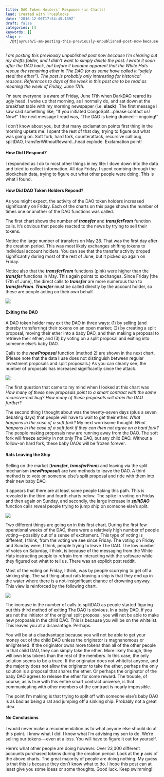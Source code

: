 ```yaml
---
title: DAO Token Holders’ Response (in Charts)
lead: Created with TrueBlocks
date: '2016-12-06T17:54:45.139Z'
draft: false
categories: []
keywords: []
slug: >-
  /@tjayrush/i-am-posting-this-previously-unpublished-post-now-because-im-clearing-out-my-drafts-folder-and-i-17b201ff3870
---
```


_I am posting this previously unpublished post now because I’m clearing out my drafts folder, and I didn’t want to simply delete the post. I wrote it soon after the DAO hack, but before it became apparent that the White Hats rescue the remaining ether in The DAO (or as some have called it “safely steal the ether”). The post is probably only interesting for historical reasons. References to days of the week in this post are to be read as meaning the week of Friday, June 17th._

I’m sure everyone is aware of Friday, June 17th when DarkDAO reared its ugly head. I woke up that morning, as I normally do, and sat down at the breakfast table with my morning newspaper (i.e. **slack**). The first message I saw said something like, “If you initiated CongoSplit…please contact us! Now!” The next message I read was, “The DAO is being drained — ongoing!”

I don’t know about you, but that many exclamation points first thing in the morning upsets me. I spent the rest of that day, trying to figure out what was going on. Soft fork, hard fork, counterattack, recursive call bug, splitDAO, transferWithoutReward…head explode. Exclamation point!

#### How Did I Respond?

I responded as I do to most other things in my life: I dove down into the data and tried to collect information. All day Friday, I spent combing through the blockchain data, trying to figure out what other people were doing. This is what I found.

#### How Did DAO Token Holders Repond?

As you might expect, the activity of the DAO token holders increased significantly on Friday. Each of the charts on this page shows the number of times one or another of the DAO functions was called.

The first chart shows the number of **_transfer_** and **_transferFrom_** function calls. It’s obvious that people reacted to the news by trying to sell their tokens.

Notice the large number of transfers on May 28. That was the first day after the creation period. This was most likely exchanges shifting tokens to individual account holders. You can see that the transfer activity droped significantly during most of the rest of June, but it picked up again on Friday.

Notice also that the **_transferFrom_** functions (pink) were higher than the **_transfer_** functions in May. This again points to exchanges. Since Friday \[the 17th of June\], the direct calls to **_transfer_** are more numerous than to **_transferFrom_**. **_Transfer_** must be called directly by the account holder, so these are people acting on their own behalf.

![](/blog/medium-posts/img/010-DAO-Token-Holders-Response-in-Charts-001.png)

#### Exiting the DAO

A DAO token holder may exit the DAO in three ways: (1) by selling (and thereby transferring) their tokens on an open market; (2) by creating a split proposal, moving their ether into a baby DAO, and then making a proposal to retrieve their ether; and (3) by voting on a split proposal and exiting into someone else’s baby DAO.

Calls to the **_newProposal_** function (method 2) are shown in the next chart. (Please note that the data I use does not distinguish between regular investment proposals and split proposals.) As you can clearly see, the number of proposals has increased significantly since the attack.

![](/blog/medium-posts/img/010-DAO-Token-Holders-Response-in-Charts-002.png)

The first question that came to my mind when I looked at this chart was _How many of these new proposals point to a smart contract with the same recursive-call bug? How many of these proposals will drain the DAO further?_

The second thing I thought about was the twenty-seven days (plus a seven debating days) that people will have to wait to get their ether. _What happens in the case of a soft fork?_ My next worrisome thought: _What happens in the case of a soft fork if they can then not agree on a hard fork?_ The people making proposals now are running away from the DAO. The soft fork will freeze activity in not only The DAO, but any child DAO. Without a follow-on hard fork, these baby DAOs will be frozen forever.

#### Rats Leaving the Ship

Selling on the market (**_transfer_**, **_transferFrom_**) and leaving via the split mechanism (**_newProposal_**) are two methods to leave the DAO. A third method is to vote on someone else’s split proposal and ride with them into their new baby DAO.

It appears that there are at least some people taking this path. This is revealed in the third and fourth charts below. The spike in voting on Friday and then again on Sunday, and secondly, the large increase in **_splitDAO_** function calls reveal people trying to jump ship on someone else’s split.

![](/blog/medium-posts/img/010-DAO-Token-Holders-Response-in-Charts-003.png)

Two different things are going on in this first chart. During the first few operational weeks of the DAO, there were a relatively high number of people voting — possibly out of a sense of excitement. This type of voting is different, I think, from the voting we see since Friday. The voting on Friday and Sunday were, I think, people trying to leave The DAO. The low number of votes on Saturday, I think, is because of the messaging from the White Hats instructing people to refrain from interacting with the software while they figured out what to tell us. There was an explicit post reddit.

Most of the voting on Friday, I think, was by people scurrying to get off a sinking ship. The sad thing about rats leaving a ship is that they end up in the water where there is a not-insignificant chance of drowning anyway. This view is reinforced by the following chart.

![](/blog/medium-posts/img/010-DAO-Token-Holders-Response-in-Charts-004.png)

The increase in the number of calls to splitDAO as people started figuring out this third method of exiting The DAO is obvious. In a baby DAO, if you are not the initiator of the original split proposal, you will not be able to make new proposals in the child DAO. This is because you will be on the whitelist. This leaves you at a disavantage. Perhaps.

You will be at a disadvantage because you will not be able to get your money out of the child DAO unless the originator is magnanomous or enlightened. If the originator owns more tokens than all of the other people in that child DAO, they can simply take the ether. More likely though, they will own less tokens than the rest of the members. In this case, the only solution seems to be a truce. If the originator does not whitelist anyone, and the majority does not allow the originator to take the ether, perhaps the only solution is a proposal that shares the ether. Or perhaps the originator of the baby DAO agrees to release the ether for some reward. The trouble, of course, as is true with this entire smart contract universe, is that communicating with other members of the contract is nearly impossible.

The point I’m making is that trying to split off with someone else’s baby DAO is as bad as being a rat and jumping off a sinking ship. Probably not a great idea.

#### No Conclusions

I would never make a recommendation as to what anyone else should do at this point. I know what I did. I know what I’m advising my son to do. We’re selling our tokens — even at a loss. You will have to figure it out for yourself.

Here’s what other people are doing however. Over 23,000 different accounts purchased tokens during the creation period. Look at the **_y_** axis of the above charts. The great majority of people are doing nothing. My guess is that this is because they don’t know what to do. I hope this post can at least give you some ideas or some thoughts. Good luck. Keep swimming!
